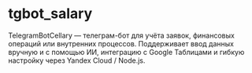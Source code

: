 # tgbot_salary
TelegramBotCellary — телеграм-бот для учёта заявок, финансовых операций или внутренних процессов. Поддерживает ввод данных вручную и с помощью ИИ, интеграцию с Google Таблицами и гибкую настройку через Yandex Cloud / Node.js.
